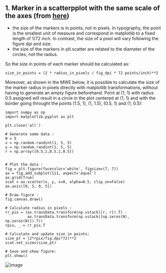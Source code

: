 ## 1. Marker in a scatterpplot with the same scale of the axes (from [here](https://stackoverflow.com/questions/36458458/python-scatter-plot-area-size-proportional-axis-length))
- the size of the markers is in points, not in pixels. In typography, the point is the smallest unit of measure and correspond in matplotlib to a fixed length of 1/72 inch. In contrast, the size of a pixel will vary following the figure dpi and size.
- the size of the markers in plt.scatter are related to the diameter of the circles, not the radius.

So the size in points of each marker should be calculated as:

`size_in_points = (2 * radius_in_pixels / fig_dpi * 72 points/inch)**2`

Moreover, as shown in the MWE below, it is possible to calculate the size of the marker radius in pixels directly with matplotlib transformations, without having to generate an empty figure beforehand.  Point at (1, 1) with radius 0.5 assigned will result in a circle in the plot centered at (1, 1) and with the border going throught the points (1.5, 1), (1, 1.5), (0.5, 1) and (1, 0.5):
```
import numpy as np
import matplotlib.pyplot as plt

plt.close('all')

# Generate some data :
N = 5
x = np.random.randint(1, 5, 5) 
y = np.random.randint(1, 5, 5) 
r = np.array([0.5,1,0.5,1,0.5]) 


# Plot the data :
fig = plt.figure(facecolor='white', figsize=(7, 7))
ax = fig.add_subplot(111, aspect='equal')
ax.grid(True)
scat = ax.scatter(x, y, s=0, alpha=0.5, clip_on=False)
ax.axis([0, 5, 0, 5])

# Draw figure :
fig.canvas.draw()

# Calculate radius in pixels :
rr_pix = (ax.transData.transform(np.vstack([r, r]).T) -
          ax.transData.transform(np.vstack([np.zeros(N), np.zeros(N)]).T))
rpix, _ = rr_pix.T

# Calculate and update size in points:
size_pt = (2*rpix/fig.dpi*72)**2
scat.set_sizes(size_pt)

# Save and show figure:
plt.show()
```
![image](https://github.com/Ch-rode/snippets/assets/61243245/5d6fae0b-879a-4bed-9248-b53a069fd3d9)

